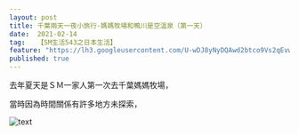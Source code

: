 ```yaml
---
layout: post
title: 千葉兩天一夜小旅行-媽媽牧場和鴨川是空溫泉（第一天）
date:  2021-02-14
tag:   【SM生活543之日本生活】
feature: "https://lh3.googleusercontent.com/U-wDJ8yNyDQAwd2btco9Vs2qEvwkA1B4vgoIFaCXo8ARWesdif20_gSdhdwU-ccBEDRDp4JG2_TcslTcZAvtffenPXVe9HiSExXjQrVxB1KBgN8xQ1jaudmi54zQa8H9vWbrA0mUgrjnFTRCFfdQFHCrt_AoSgHuQkdYzvrqZTyq581DPmmpLa8dtRrFJHUQsVu2qzt7pXPAVItdxgi2xpssxyMNIS1z3-z-Im-hN6T7xXzA825NGPlsdTkJ12yInQG79DylnnD37Cf9Fj7FWsD-b05fNKI1eYGBviafURKtqF4dtanAH66eeiW1OpzP6vvQj0uhmqmM63VEcFFqb8OZUNPKLHelj-F3bGfPUD5DPMduqG6LTP5SgNckxiaATGGcLiG8JtYO4WRfgQGu3iTHgAkJLtEgY0THlxexQ2sC-lA5jQ2X7NIeIiYmqi3pdXBp04QGb12QitrifiETq5HflIo0sdSJpy4ZkMcVWq2u2FrT0cPJ3MI04dwG4cxkSRZzKMd7-6EOUpiouelUdA6bIdxILBa4Y6kh6WGqAfAv5JYUELe6dK_VN5m6P9jfIZlTr-iSdb6S0eV7uMUpgvTQ8bcIbxTz733LzkP_5k0kFcVftj0bg9ii3esi5FQQiX3adBjvFqqJY-E8dmjHRGeqGmbb8kJkvR0fH-HkS5Rv8nPjeI7M7L3-za4tzGU=w840-h1120-no?authuser=0"
published: true
---
```


去年夏天是ＳＭ一家人第一次去千葉媽媽牧場，

當時因為時間關係有許多地方未探索，


![text](https://lh3.googleusercontent.com/U-wDJ8yNyDQAwd2btco9Vs2qEvwkA1B4vgoIFaCXo8ARWesdif20_gSdhdwU-ccBEDRDp4JG2_TcslTcZAvtffenPXVe9HiSExXjQrVxB1KBgN8xQ1jaudmi54zQa8H9vWbrA0mUgrjnFTRCFfdQFHCrt_AoSgHuQkdYzvrqZTyq581DPmmpLa8dtRrFJHUQsVu2qzt7pXPAVItdxgi2xpssxyMNIS1z3-z-Im-hN6T7xXzA825NGPlsdTkJ12yInQG79DylnnD37Cf9Fj7FWsD-b05fNKI1eYGBviafURKtqF4dtanAH66eeiW1OpzP6vvQj0uhmqmM63VEcFFqb8OZUNPKLHelj-F3bGfPUD5DPMduqG6LTP5SgNckxiaATGGcLiG8JtYO4WRfgQGu3iTHgAkJLtEgY0THlxexQ2sC-lA5jQ2X7NIeIiYmqi3pdXBp04QGb12QitrifiETq5HflIo0sdSJpy4ZkMcVWq2u2FrT0cPJ3MI04dwG4cxkSRZzKMd7-6EOUpiouelUdA6bIdxILBa4Y6kh6WGqAfAv5JYUELe6dK_VN5m6P9jfIZlTr-iSdb6S0eV7uMUpgvTQ8bcIbxTz733LzkP_5k0kFcVftj0bg9ii3esi5FQQiX3adBjvFqqJY-E8dmjHRGeqGmbb8kJkvR0fH-HkS5Rv8nPjeI7M7L3-za4tzGU=w840-h1120-no?authuser=0)




